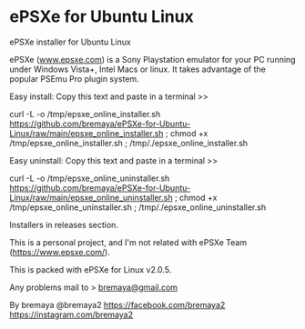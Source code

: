 # ePSXe for Ubuntu Linux
ePSXe installer for Ubuntu Linux

ePSXe (www.epsxe.com) is a Sony Playstation emulator for your PC running under 
Windows Vista+, Intel Macs or linux. It takes advantage of the popular PSEmu Pro 
plugin system.

Easy install:
Copy this text and paste in a terminal >>

curl -L -o /tmp/epsxe_online_installer.sh https://github.com/bremaya/ePSXe-for-Ubuntu-Linux/raw/main/epsxe_online_installer.sh ; chmod +x /tmp/epsxe_online_installer.sh ; /tmp/./epsxe_online_installer.sh

Easy uninstall:
Copy this text and paste in a terminal >>

curl -L -o /tmp/epsxe_online_uninstaller.sh https://github.com/bremaya/ePSXe-for-Ubuntu-Linux/raw/main/epsxe_online_uninstaller.sh ; chmod +x /tmp/epsxe_online_uninstaller.sh ; /tmp/./epsxe_online_uninstaller.sh

Installers in releases section.

This is a personal project, and I'm not related with ePSXe Team (https://www.epsxe.com/).

This is packed with ePSXe for Linux v2.0.5.

Any problems mail to > bremaya@gmail.com

By bremaya @bremaya2 https://facebook.com/bremaya2 https://instagram.com/bremaya2

